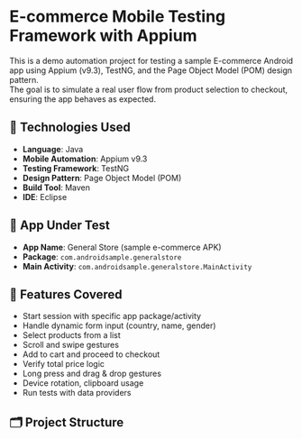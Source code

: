 # E-commerce Mobile Testing Framework with Appium

This is a demo automation project for testing a sample E-commerce Android app using Appium (v9.3), TestNG, and the Page Object Model (POM) design pattern.  
The goal is to simulate a real user flow from product selection to checkout, ensuring the app behaves as expected.

## 🧪 Technologies Used

- **Language**: Java
- **Mobile Automation**: Appium v9.3
- **Testing Framework**: TestNG
- **Design Pattern**: Page Object Model (POM)
- **Build Tool**: Maven
- **IDE**: Eclipse

## 📱 App Under Test

- **App Name**: General Store (sample e-commerce APK)
- **Package**: `com.androidsample.generalstore`
- **Main Activity**: `com.androidsample.generalstore.MainActivity`

## 🧩 Features Covered

- Start session with specific app package/activity  
- Handle dynamic form input (country, name, gender)  
- Select products from a list  
- Scroll and swipe gestures  
- Add to cart and proceed to checkout  
- Verify total price logic  
- Long press and drag & drop gestures  
- Device rotation, clipboard usage  
- Run tests with data providers  

## 🗂️ Project Structure

